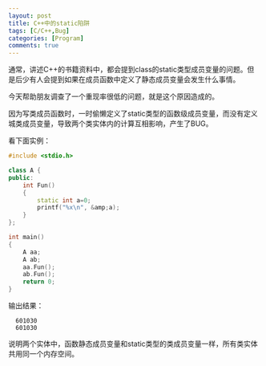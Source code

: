 ```yaml
---
layout: post
title: C++中的static陷阱
tags: [C/C++,Bug]
categories: [Program]
comments: true
---
```

通常，讲述C++的书籍资料中，都会提到class的static类型成员变量的问题。但是后少有人会提到如果在成员函数中定义了静态成员变量会发生什么事情。<br>
<!--break-->

今天帮助朋友调查了一个重现率很低的问题，就是这个原因造成的。

因为写类成员函数时，一时偷懒定义了static类型的函数级成员变量，而没有定义城类成员变量，导致两个类实体内的计算互相影响，产生了BUG。

看下面实例：
```cpp
#include <stdio.h>

class A {
public:
    int Fun()
    {
        static int a=0;
        printf("%x\n", &amp;a);
    }
};

int main()
{
    A aa;
    A ab;
    aa.Fun();
    ab.Fun();
    return 0;
}
```
  输出结果：
```
  601030
  601030
```
    
  说明两个实体中，函数静态成员变量和static类型的类成员变量一样，所有类实体共用同一个内存空间。
